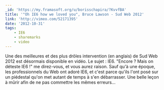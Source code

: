 ```yaml
---
_id: 'https://my.framasoft.org/u/borisschapira/?KvvfBA'
title: '"Oh IE6 how we loved you", Bruce Lawson - Sud Web 2012'
link: 'http://vimeo.com/52171395'
date: '2012-10-31'
tags:
    - IE6
    - sharemarks
    - video
---
```


<div class="markdown"><p>Une des meilleures et des plus drôles intervention (en anglais) de Sud Web 2012 est désormais disponible en vidéo. Le sujet : IE6. &quot;Encore ? Mais on déteste IE6 !&quot; me direz-vous, et vous aurez raison. Sauf qu'à une époque, les professionnels du Web ont adoré IE6, et c'est parce qu'ils l'ont posé sur un piédestal qu'on met autant de temps à s'en débarrasser. Une belle leçon à mûrir afin de ne pas commettre les mêmes erreurs...
</p></div>

